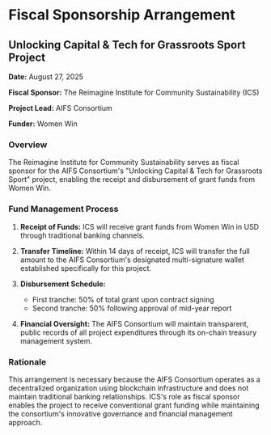 # Fiscal Sponsorship Arrangement
## Unlocking Capital & Tech for Grassroots Sport Project

**Date:** August 27, 2025

**Fiscal Sponsor:** The Reimagine Institute for Community Sustainability (ICS)

**Project Lead:** AIFS Consortium

**Funder:** Women Win

### Overview
The Reimagine Institute for Community Sustainability serves as fiscal sponsor for the AIFS Consortium's "Unlocking Capital & Tech for Grassroots Sport" project, enabling the receipt and disbursement of grant funds from Women Win.

### Fund Management Process

1. **Receipt of Funds:** ICS will receive grant funds from Women Win in USD through traditional banking channels.

2. **Transfer Timeline:** Within 14 days of receipt, ICS will transfer the full amount to the AIFS Consortium's designated multi-signature wallet established specifically for this project.

3. **Disbursement Schedule:**
   - First tranche: 50% of total grant upon contract signing
   - Second tranche: 50% following approval of mid-year report

4. **Financial Oversight:** The AIFS Consortium will maintain transparent, public records of all project expenditures through its on-chain treasury management system.

### Rationale
This arrangement is necessary because the AIFS Consortium operates as a decentralized organization using blockchain infrastructure and does not maintain traditional banking relationships. ICS's role as fiscal sponsor enables the project to receive conventional grant funding while maintaining the consortium's innovative governance and financial management approach.